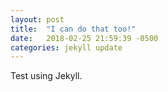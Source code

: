 ```yaml
---
layout: post
title:  "I can do that too!"
date:   2018-02-25 21:59:39 -0500
categories: jekyll update
---
```


Test using Jekyll.